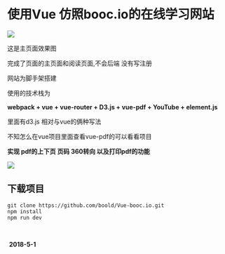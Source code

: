 # 使用Vue 仿照booc.io的在线学习网站

![](http://on7r0tqgu.bkt.clouddn.com/FhtWBszgAQkSK89aRRyK1DoJ76Va.png)

这是主页面效果图

完成了页面的主页面和阅读页面,不会后端 没有写注册

网站为脚手架搭建

使用的技术栈为

**webpack + vue + vue-router + D3.js + vue-pdf + YouTube + element.js**

里面有d3.js 相对与vue的俩种写法 

不知怎么在vue项目里面查看vue-pdf的可以看看项目

**实现 pdf的上下页 页码 360转向 以及打印pdf的功能**

![](http://on7r0tqgu.bkt.clouddn.com/FiAtXkEZYRWHkleJiIdv1bbTDDs2.png)



## 下载项目

```
git clone https://github.com/boold/Vue-booc.io.git
npm install
npm run dev
```

​																

​																			**2018-5-1**